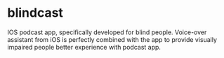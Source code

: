 # blindcast

IOS podcast app, specifically developed for blind
people. Voice-over assistant from iOS is perfectly
combined with the app to provide visually impaired
people better experience with podcast app.
